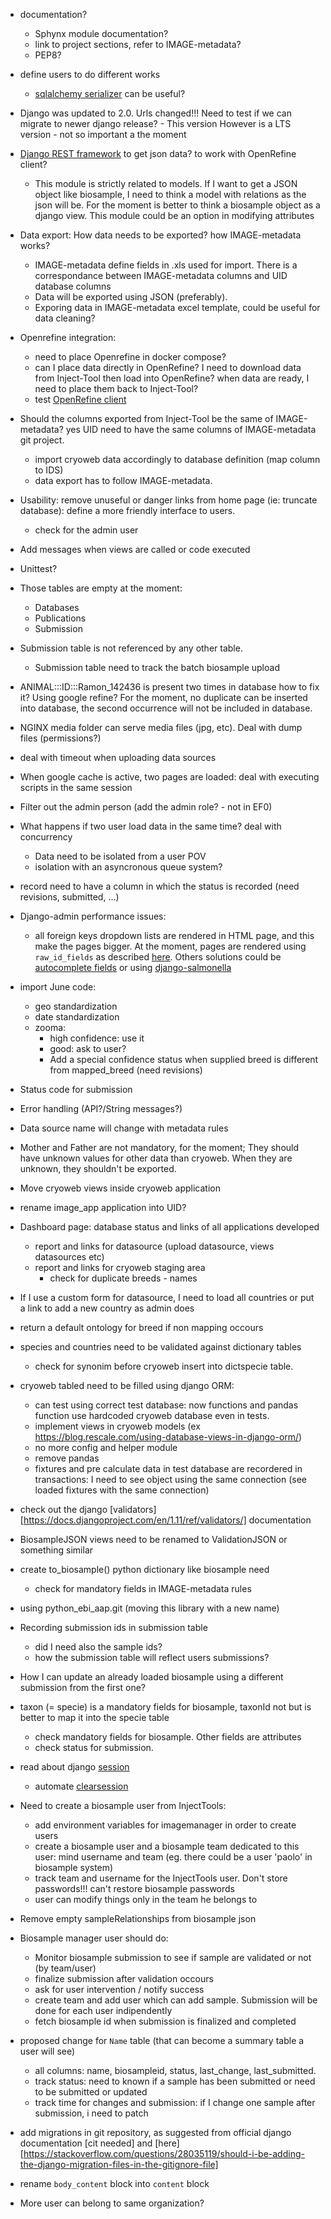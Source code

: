 
* documentation?
  - Sphynx module documentation?
  - link to project sections, refer to IMAGE-metadata?
  - PEP8?

* define users to do different works
  - [sqlalchemy serializer](https://stackoverflow.com/questions/2786664/how-to-create-and-restore-a-backup-from-sqlalchemy)
    can be useful?

* Django was updated to 2.0. Urls changed!!! Need to test if we can migrate to newer
  django release? - This version However is a LTS version - not so important a the moment

* [Django REST framework](http://www.django-rest-framework.org/) to get json data?
  to work with OpenRefine client?
  - This module is strictly related to models. If I want to get a JSON object like
    biosample, I need to think a model with relations as the json will be. For the
    moment is better to think a biosample object as a django view. This module could
    be an option in modifying attributes

* Data export: How data needs to be exported? how IMAGE-metadata works?
  - IMAGE-metadata define fields in .xls used for import. There is a correspondance
    between IMAGE-metadata columns and UID database columns
  - Data will be exported using JSON (preferably).
  - Exporing data in IMAGE-metadata excel template, could be useful for data
    cleaning?

* Openrefine integration:
  - need to place Openrefine in docker compose?
  - can I place data directly in OpenRefine? I need to download data from Inject-Tool
    then load into OpenRefine? when data are ready, I need to place them back to Inject-Tool?
  - test [OpenRefine client](https://github.com/OpenRefine/refine-client-py)

* Should the columns exported from Inject-Tool be the same of IMAGE-metadata? yes
  UID need to have the same columns of IMAGE-metadata git project.
  - import cryoweb data accordingly to database definition (map column to IDS)
  - data export has to follow IMAGE-metadata.

* Usability: remove unuseful or danger links from home page (ie: truncate database):
  define a more friendly interface to users.
  - check for the admin user

* Add messages when views are called or code executed

* Unittest?

* Those tables are empty at the moment:
  - Databases
  - Publications
  - Submission

* Submission table is not referenced by any other table.
  - Submission table need to track the batch biosample upload

* ANIMAL:::ID:::Ramon_142436 is present two times in database how to fix it?
  Using google refine? For the moment, no duplicate can be inserted into database,
  the second occurrence will not be included in database.

* NGINX media folder can serve media files (jpg, etc). Deal with dump files (permissions?)

* deal with timeout when uploading data sources

* When google cache is active, two pages are loaded: deal with executing scripts in
  the same session

* Filter out the admin person (add the admin role? - not in EF0)

* What happens if two user load data in the same time? deal with concurrency
  - Data need to be isolated from a user POV
  - isolation with an asyncronous queue system?

* record need to have a column in which the status is recorded (need revisions,
  submitted, ...)

* Django-admin performance issues:
  - all foreign keys dropdown lists are rendered in HTML page, and this make the
  pages bigger. At the moment, pages are rendered using `raw_id_fields` as described
  [here](https://books.agiliq.com/projects/django-admin-cookbook/en/latest/many_fks.html).
  Others solutions could be [autocomplete fields](http://django-extensions.readthedocs.io/en/latest/admin_extensions.html?highlight=ForeignKeyAutocompleteAdmin)
  or using [django-salmonella](https://github.com/lincolnloop/django-dynamic-raw-id)

* import June code:
  - geo standardization
  - date standardization
  - zooma:
    - high confidence: use it
    - good: ask to user?
    - Add a special confidence status when supplied breed is different from
      mapped_breed (need revisions)

* Status code for submission

* Error handling (API?/String messages?)

* Data source name will change with metadata rules

* Mother and Father are not mandatory, for the moment; They should have unknown
  values for other data than cryoweb. When they are unknown, they shouldn't be
  exported.

* Move cryoweb views inside cryoweb application

* rename image_app application into UID?

* Dashboard page: database status and links of all applications developed
  - report and links for datasource (upload datasource, views datasources etc)
  - report and links for cryoweb staging area
    - check for duplicate breeds - names

* If I use a custom form for datasource, I need to load all countries or put
  a link to add a new country as admin does

* return a default ontology for breed if non mapping occours

* species and countries need to be validated against dictionary tables
  - check for synonim before cryoweb insert into dictspecie table.

* cryoweb tabled need to be filled using django ORM:
  - can test using correct test database: now functions and pandas function use
    hardcoded cryoweb database even in tests.
  - implement views in cryoweb models (ex https://blog.rescale.com/using-database-views-in-django-orm/)
  - no more config and helper module
  - remove pandas
  - fixtures and pre calculate data in test database are recordered in transactions:
    I need to see object using the same connection (see loaded fixtures with
    the same connection)

* check out the django [validators][https://docs.djangoproject.com/en/1.11/ref/validators/]
  documentation

* BiosampleJSON views need to be renamed to ValidationJSON or something similar

* create to_biosample() python dictionary like biosample need
  - check for mandatory fields in IMAGE-metadata rules

* using python_ebi_aap.git (moving this library with a new name)

* Recording submission ids in submission table
  - did I need also the sample ids?
  - how the submission table will reflect users submissions?

* How I can update an already loaded biosample using a different submission from
  the first one?

* taxon (= specie) is a mandatory fields for biosample, taxonId not but is better
  to map it into the specie table
  - check mandatory fields for biosample. Other fields are attributes
  - check status for submission.

* read about django [session](https://docs.djangoproject.com/en/1.11/topics/http/sessions/)
  - automate [clearsession](https://docs.djangoproject.com/en/1.11/topics/http/sessions/#clearing-the-session-store)

* Need to create a biosample user from InjectTools:
  - add environment variables for imagemanager in order to create users
  - create a biosample user and a biosample team dedicated to this user: mind username
    and team (eg. there could be a user 'paolo' in biosample system)
  - track team and username for the InjectTools user. Don't store passwords!!!
    can't restore biosample passwords
  - user can modify things only in the team he belongs to

* Remove empty sampleRelationships from biosample json

* Biosample manager user should do:
  - Monitor biosample submission to see if sample are validated or not (by team/user)
  - finalize submission after validation occours
  - ask for user intervention / notify success
  - create team and add user which can add sample. Submission will be done for
    each user indipendently
  - fetch biosample id when submission is finalized and completed

* proposed change for `Name` table (that can become a summary table a user will see)
  - all columns: name, biosampleid, status, last_change, last_submitted.
  - track status: need to known if a sample has been submitted or need to be submitted
    or updated
  - track time for changes and submission: if I change one sample after submission,
    i need to patch

* add migrations in git repository, as suggested from official django documentation
  [cit needed] and [here][https://stackoverflow.com/questions/28035119/should-i-be-adding-the-django-migration-files-in-the-gitignore-file]

* rename `body_content` block into `content` block

* More user can belong to same organization?
